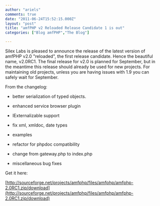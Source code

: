 ```yaml
---
author: "ariels"
comments: true
date: "2011-06-24T15:52:15.000Z"
layout: "post"
title: "amfPHP v2 Reloaded Release Candidate 1 is out"
categories: ["Blog amfPHP","The Blog"]

---
```

Silex Labs is pleased to announce the release of the latest version of amfPHP v2.0 "reloaded", the first release candidate. Hence the beautiful name, v2.0RC1. The final release for v2.0 is planned for September, but in the meantime this release should already be used for new projects. For maintaining old projects, unless you are having issues with 1.9 you can safely wait for September.

From the changelog:




  * better serialization of typed objects.


  * enhanced service browser plugin


  * IExternalizable support


  * fix xml, xmldoc, date types


  * examples


  * refactor for phpdoc compatibility


  * change from gateway.php to index.php


  * miscellaneous bug fixes


Get it here:

[http://sourceforge.net/projects/amfphp/files/amfphp/amfphp-2.0RC1.zip/download](http://sourceforge.net/projects/amfphp/files/amfphp/amfphp-2.0RC1.zip/download)


